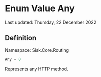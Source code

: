 # Enum Value Any
Last updated: Thursday, 22 December 2022

## Definition
Namespace: Sisk.Core.Routing

```csharp
Any = 0
```

Represents any HTTP method.

